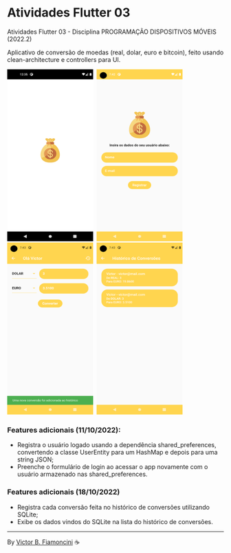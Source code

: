 # Atividades Flutter 03

Atividades Flutter 03 - Disciplina PROGRAMAÇÃO DISPOSITIVOS MÓVEIS (2022.2)

Aplicativo de conversão de moedas (real, dolar, euro e bitcoin), feito usando clean-architecture e controllers para UI.

<div>
  <img src="./.github/splashscreen.png" width="200" height="400" style="margin-right: 4px" />
  <img src="./.github/register-page.png" width="200" height="400" style="margin-right: 4px" />
  <img src="./.github/convert-currency-page.png" width="200" height="400" style="margin-right: 4px" />
  <img src="./.github/currencies-history-page.png" width="200" height="400" />
</div>

### Features adicionais (11/10/2022):

- Registra o usuário logado usando a dependência shared_preferences, convertendo a classe UserEntity para um HashMap e depois para uma string JSON;
- Preenche o formulário de login ao acessar o app novamente com o usuário armazenado nas shared_preferences.

### Features adicionais (18/10/2022)

- Registra cada conversão feita no histórico de conversões utilizando SQLite;
- Exibe os dados vindos do SQLite na lista do histórico de conversões.

----------
By [Victor B. Fiamoncini](https://github.com/Victor-Fiamoncini) ☕️
